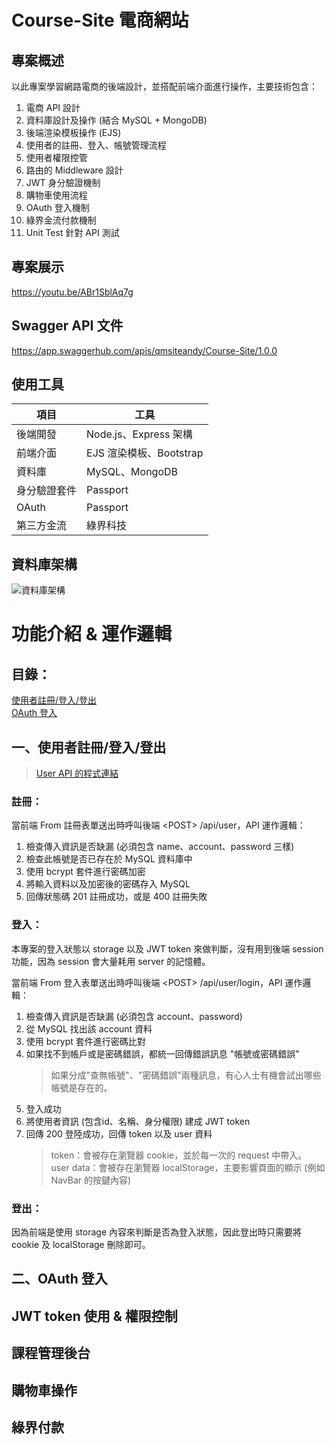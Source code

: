 # Course-Site 電商網站 
## 專案概述
以此專案學習網路電商的後端設計，並搭配前端介面進行操作，主要技術包含：
1. 電商 API 設計
1. 資料庫設計及操作 (結合 MySQL + MongoDB)
1. 後端渲染模板操作 (EJS)
1. 使用者的註冊、登入、帳號管理流程
1. 使用者權限控管
1. 路由的 Middleware 設計
1. JWT 身分驗證機制
1. 購物車使用流程
1. OAuth 登入機制
1. 綠界金流付款機制
1. Unit Test 針對 API 測試

## 專案展示
https://youtu.be/ABr1SblAq7g

## Swagger API 文件
https://app.swaggerhub.com/apis/qmsiteandy/Course-Site/1.0.0

## 使用工具
項目       |工具
----------|----------------
後端開發   | Node.js、Express 架構
前端介面   | EJS 渲染模板、Bootstrap
資料庫     | MySQL、MongoDB
身分驗證套件  | Passport
OAuth     | Passport
第三方金流  | 綠界科技

## 資料庫架構
![資料庫架構](https://i.imgur.com/HCSb5KC.png)

<!-- -------- -->

# 功能介紹 & 運作邏輯
## 目錄：  
[使用者註冊/登入/登出](#一使用者註冊登入登出)  
[OAuth 登入](#二oauth-登入)



## 一、使用者註冊/登入/登出
>[User API 的程式連結](https://github.com/qmsiteandy/Course-Site-Fullstack/blob/master/routes/userRouter.js)

### 註冊：
當前端 From 註冊表單送出時呼叫後端 \<POST\> /api/user，API 運作邏輯：
1. 檢查傳入資訊是否缺漏 (必須包含 name、account、password 三樣)
2. 檢查此帳號是否已存在於 MySQL 資料庫中
3. 使用 bcrypt 套件進行密碼加密
4. 將輸入資料以及加密後的密碼存入 MySQL
5. 回傳狀態碼 201 註冊成功，或是 400 註冊失敗
   
### 登入：
本專案的登入狀態以 storage 以及 JWT token 來做判斷，沒有用到後端 session 功能，因為 session 會大量耗用 server 的記憶體。

當前端 From 登入表單送出時呼叫後端 \<POST\> /api/user/login，API 運作邏輯：
1. 檢查傳入資訊是否缺漏 (必須包含 account、password)
2. 從 MySQL 找出該 account 資料
3. 使用 bcrypt 套件進行密碼比對
4. 如果找不到帳戶或是密碼錯誤，都統一回傳錯誤訊息 "帳號或密碼錯誤"
   >如果分成"查無帳號"、"密碼錯誤"兩種訊息，有心人士有機會試出哪些帳號是存在的。
5. 登入成功
6. 將使用者資訊 (包含id、名稱、身分權限) 建成 JWT token 
7. 回傳 200 登陸成功，回傳 token 以及 user 資料
   >token：會被存在瀏覽器 cookie，並於每一次的 request 中帶入。  
   >user data：會被存在瀏覽器 localStorage，主要影響頁面的顯示 (例如 NavBar 的按鍵內容)

### 登出：
因為前端是使用 storage 內容來判斷是否為登入狀態，因此登出時只需要將 cookie 及 localStorage 刪除即可。


## 二、OAuth 登入

## JWT token 使用 & 權限控制

## 課程管理後台

## 購物車操作

## 綠界付款






